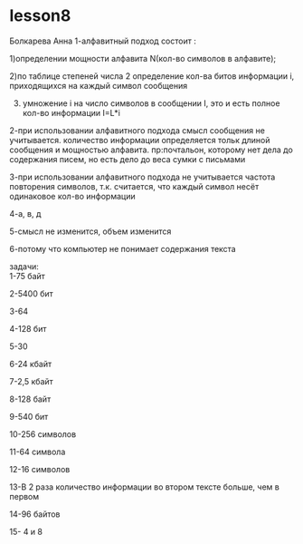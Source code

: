 # lesson8
Болкарева Анна
1-алфавитный подход состоит :

 1)определении мощности алфавита N(кол-во символов в алфавите);
 
 2)по таблице степеней числа 2 определение кол-ва битов информации i, приходящихся на каждый символ сообщения
 
 3) умножение i на число символов в сообщении I, это и есть полное кол-во информации I=L*i
  
 2-при использовании алфавитного подхода смысл сообщения не учитывается. количество информации определяется тольк длиной сообщения и мощностью алфавита. пр:почтальон, которому нет дела до содержания писем, но есть дело до веса сумки с письмами

  
 3-при использовании алфавитного подхода не учитывается частота повторения символов, т.к. считается, что каждый символ несёт одинаковое кол-во информации
  
 4-а, в, д
  
 5-смысл не изменится, объем изменится
  
 6-потому что компьютер не понимает содержания текста
  
  задачи:  
1-75 байт

2-5400 бит 

3-64

4-128 бит

5-30

6-24 кбайт

7-2,5 кбайт

8-128 байт

9-540 бит

10-256 символов

11-64 символа

12-16 символов

13-В 2 раза количество информации во втором тексте больше, чем в первом

14-96 байтов

15- 4 и 8
